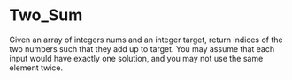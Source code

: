 # Two_Sum
Given an array of integers nums and an integer target, return indices of the two numbers such that they add up to target.  You may assume that each input would have exactly one solution, and you may not use the same element twice.
